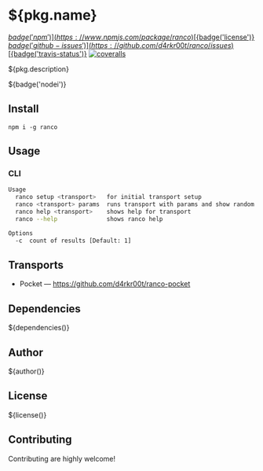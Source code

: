 # ${pkg.name}

[${badge('npm')}](https://www.npmjs.com/package/ranco)
[${badge('license')}](http://opensource.org/licenses/MIT)
[${badge('github-issues')}](https://github.com/d4rkr00t/ranco/issues)
[${badge('travis-status')}](https://travis-ci.org/d4rkr00t/ranco)
[![coveralls](https://img.shields.io/coveralls/d4rkr00t/ranco.svg)](https://coveralls.io/github/d4rkr00t/ranco)

${pkg.description}

${badge('nodei')}

## Install

```
npm i -g ranco
```

## Usage

### CLI
```bash
Usage
  ranco setup <transport>   for initial transport setup
  ranco <transport> params  runs transport with params and show random results
  ranco help <transport>    shows help for transport
  ranco --help              shows ranco help

Options
  -c  count of results [Default: 1]
```

## Transports
* Pocket — https://github.com/d4rkr00t/ranco-pocket

## Dependencies

${dependencies()}

## Author

${author()}

## License

${license()}

## Contributing

Contributing are highly welcome!
